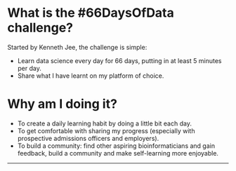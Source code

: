 # What is the #66DaysOfData challenge?

Started by Kenneth Jee, the challenge is simple:
- Learn data science every day for 66 days, putting in at least 5 minutes per day.
- Share what I have learnt on my platform of choice.

# Why am I doing it?

- To create a daily learning habit by doing a little bit each day.
- To get comfortable with sharing my progress (especially with prospective admissions officers and employers).
- To build a community: find other aspiring bioinformaticians and gain feedback, build a community and make self-learning more enjoyable.


---
